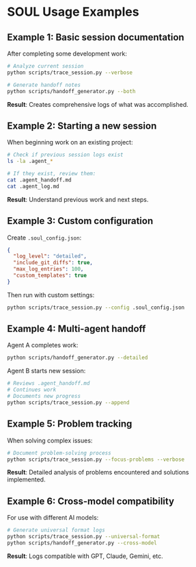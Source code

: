 # SOUL Usage Examples

## Example 1: Basic session documentation

After completing some development work:

```bash
# Analyze current session
python scripts/trace_session.py --verbose

# Generate handoff notes
python scripts/handoff_generator.py --both
```

**Result**: Creates comprehensive logs of what was accomplished.

## Example 2: Starting a new session

When beginning work on an existing project:

```bash
# Check if previous session logs exist
ls -la .agent_*

# If they exist, review them:
cat .agent_handoff.md
cat .agent_log.md
```

**Result**: Understand previous work and next steps.

## Example 3: Custom configuration

Create `.soul_config.json`:

```json
{
  "log_level": "detailed",
  "include_git_diffs": true,
  "max_log_entries": 100,
  "custom_templates": true
}
```

Then run with custom settings:

```bash
python scripts/trace_session.py --config .soul_config.json
```

## Example 4: Multi-agent handoff

Agent A completes work:
```bash
python scripts/handoff_generator.py --detailed
```

Agent B starts new session:
```bash
# Reviews .agent_handoff.md
# Continues work
# Documents new progress
python scripts/trace_session.py --append
```

## Example 5: Problem tracking

When solving complex issues:

```bash
# Document problem-solving process
python scripts/trace_session.py --focus-problems --verbose
```

**Result**: Detailed analysis of problems encountered and solutions implemented.

## Example 6: Cross-model compatibility

For use with different AI models:

```bash
# Generate universal format logs
python scripts/trace_session.py --universal-format
python scripts/handoff_generator.py --cross-model
```

**Result**: Logs compatible with GPT, Claude, Gemini, etc.